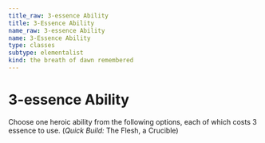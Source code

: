 ```yaml
---
title_raw: 3-essence Ability
title: 3-Essence Ability
name_raw: 3-essence Ability
name: 3-Essence Ability
type: classes
subtype: elementalist
kind: the breath of dawn remembered
---
```


# 3-essence Ability

Choose one heroic ability from the following options, each of which costs 3 essence to use. (*Quick Build:* The Flesh, a Crucible)
